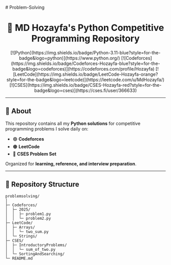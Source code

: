 
#   P r o b l e m - S o l v i n g 
<h1 align="center">🐍 MD Hozayfa's Python Competitive Programming Repository</h1>

<p align="center">
  [![Python](https://img.shields.io/badge/Python-3.11-blue?style=for-the-badge&logo=python)](https://www.python.org/)
  [![Codeforces](https://img.shields.io/badge/Codeforces-Hozayfa-blue?style=for-the-badge&logo=codeforces)](https://codeforces.com/profile/Hozayfa)
  [![LeetCode](https://img.shields.io/badge/LeetCode-Hozayfa-orange?style=for-the-badge&logo=leetcode)](https://leetcode.com/u/MdHozayfa/)
  [![CSES](https://img.shields.io/badge/CSES-Hozayfa-red?style=for-the-badge&logo=cses)](https://cses.fi/user/366633)
</p>

---

## 🌟 About

This repository contains all my **Python solutions** for competitive programming problems I solve daily on:  

- 🟢 **Codeforces**  
- 🟠 **LeetCode**  
- 🔴 **CSES Problem Set**  

Organized for **learning, reference, and interview preparation**.

---

## 📂 Repository Structure

```text
problemsolving/
│
├─ Codeforces/
│  ├─ 2025/
│  │  ├─ problem1.py
│  │  └─ problem2.py
├─ LeetCode/
│  ├─ Arrays/
│  │  └─ two_sum.py
│  └─ Strings/
├─ CSES/
│  ├─ IntroductoryProblems/
│  │  └─ sum_of_two.py
│  └─ SortingAndSearching/
└─ README.md

 






